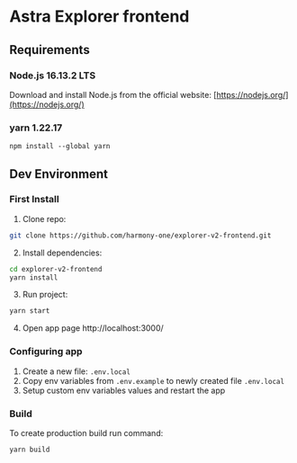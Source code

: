 # Astra Explorer frontend

## Requirements

### Node.js 16.13.2 LTS

Download and install Node.js from the official website: [https://nodejs.org/](https://nodejs.org/)

### yarn 1.22.17

```
npm install --global yarn
```

## Dev Environment

### First Install

1. Clone repo:

```bash
git clone https://github.com/harmony-one/explorer-v2-frontend.git
```

2. Install dependencies:

```bash
cd explorer-v2-frontend
yarn install
```

3. Run project:

```bash
yarn start
```

4. Open app page http://localhost:3000/

### Configuring app

1. Create a new file: `.env.local`
2. Copy env variables from `.env.example` to newly created file `.env.local`
3. Setup custom env variables values and restart the app

### Build

To create production build run command:

```
yarn build
```
